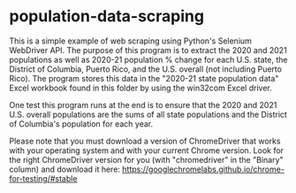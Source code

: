 # population-data-scraping
This is a simple example of web scraping using Python's Selenium WebDriver API. The purpose of this program is to extract the 2020 and 2021 populations as well as 2020-21 population % change for each U.S. state, the District of Columbia, Puerto Rico, and the U.S. overall (not including Puerto Rico). The program stores this data in the "2020-21 state population data" Excel workbook found in this folder by using the win32com Excel driver.

One test this program runs at the end is to ensure that the 2020 and 2021 U.S. overall populations are the sums of all state populations and the District of Columbia's population for each year.

Please note that you must download a version of ChromeDriver that works with your operating system and with your current Chrome version. Look for the right ChromeDriver version for you (with "chromedriver" in the "Binary" column) and download it here: https://googlechromelabs.github.io/chrome-for-testing/#stable
